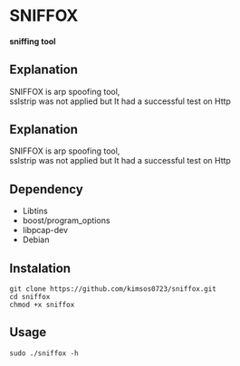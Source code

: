 # SNIFFOX
#### sniffing tool
## Explanation

SNIFFOX is arp spoofing tool,\
sslstrip was not applied but It had a successful test on Http


## Explanation

SNIFFOX is arp spoofing tool,\
sslstrip was not applied but It had a successful test on Http

## Dependency

- Libtins 
 - boost/program_options
 - libpcap-dev
 - Debian 


## Instalation
    git clone https://github.com/kimsos0723/sniffox.git
    cd sniffox
    chmod +x sniffox


## Usage
    sudo ./sniffox -h